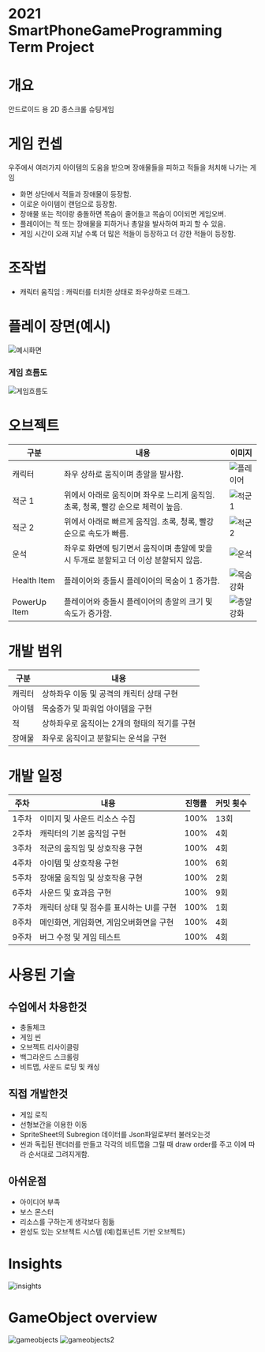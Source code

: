 # 2021 SmartPhoneGameProgramming Term Project

# 개요
안드로이드 용 2D 종스크롤 슈팅게임

# 게임 컨셉
우주에서 여러가지 아이템의 도움을 받으며 장애물들을 피하고
적들을 처치해 나가는 게임
* 화면 상단에서 적들과 장애물이 등장함.
* 이로운 아이템이 랜덤으로 등장함.
* 장애물 또는 적이랑 충돌하면 목숨이 줄어들고 목숨이 0이되면 게임오버.
* 플레이어는 적 또는 장애물을 피하거나 총알을 발사하여 파괴 할 수 있음.
* 게임 시간이 오래 지날 수록 더 많은 적들이 등장하고 더 강한 적들이 등장함.

# 조작법
* 캐릭터 움직임 : 캐릭터를 터치한 상태로 좌우상하로 드래그.

# 플레이 장면(예시)
![예시화면](image/예시화면.png)

### 게임 흐름도
![게임흐름도](image/게임흐름도.png)
# 오브젝트

|구분|내용|이미지|
|-------|---|------|
|캐릭터|좌우 상하로 움직이며 총알을 발사함.|![플레이어](image/플레이어.png)
|적군 1|위에서 아래로 움직이며 좌우로 느리게 움직임. 초록, 청록, 빨강 순으로 체력이 높음.|![적군1](image/적군1.png)
|적군 2| 위에서 아래로 빠르게 움직임. 초록, 청록, 빨강 순으로 속도가 빠름.|![적군2](image/적군2.png)
|운석|좌우로 화면에 팅기면서 움직이며 총알에 맞을 시 두개로 분할되고 더 이상 분할되지 않음. |![운석](image/운석.png)
|Health Item |플레이어와 충돌시 플레이어의 목숨이 1 증가함.|![목숨강화](image/목숨증가.png)
|PowerUp Item |플레이어와 충돌시 플레이어의 총알의 크기 및 속도가 증가함.|![총알강화](image/총알강화.png)


# 개발 범위
 |구분|내용|
|------|---|
|캐릭터|상하좌우 이동 및 공격의 캐릭터 상태 구현
|아이템|목숨증가 및 파워업 아이템을 구현
|적| 상하좌우로 움직이는 2개의 형태의 적기를 구현
|장애물|좌우로 움직이고 분할되는 운석을 구현

# 개발 일정

|주차|내용|진행률| 커밋 횟수 |
|------|---|----| ----|
|1주차|이미지 및 사운드 리소스 수집 | 100%| 13회|
|2주차|캐릭터의 기본 움직임 구현| 100%|4회|
|3주차|적군의 움직임 및 상호작용 구현| 100%|4회|
|4주차|아이템 및 상호작용 구현| 100%|6회|
|5주차|장애물 움직임 및 상호작용 구현| 100%|2회|
|6주차|사운드 및 효과음 구현| 100%|9회|
|7주차|캐릭터 상태 및 점수를 표시하는 UI를 구현| 100%|1회|
|8주차|메인화면, 게임화면, 게임오버화면을 구현 | 100%| 4회 |
|9주차|버그 수정 및 게임 테스트| 100%| 4회 |

# 사용된 기술
## 수업에서 차용한것
- 충돌체크
- 게임 씬
- 오브젝트 리사이클링
- 백그라운드 스크롤링
- 비트맵, 사운드 로딩 및 캐싱
  
## 직접 개발한것
- 게임 로직
- 선형보간을 이용한 이동
- SpriteSheet의 Subregion 데이터를 Json파일로부터 불러오는것
- 씬과 독립된 렌더러를 만들고 각각의 비트맵을 그릴 때 draw order를 주고 이에 따라 순서대로 그려지게함.

## 아쉬운점
- 아이디어 부족
- 보스 몬스터
- 리소스를 구하는게 생각보다 힘듦
- 완성도 있는 오브젝트 시스템 (예)컴포넌트 기반 오브젝트)


# Insights
![insights](image/insights.png)

# GameObject overview
![gameobjects](image/gameObjects.png)
![gameobjects2](image/gameObjects2.png)